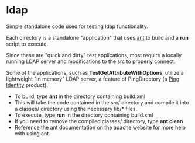 # ldap
Simple standalone code used for testing ldap functionality.

Each directory is a standalone "application" that uses [ant](https://ant.apache.org/) to build and a **run** script to execute.

Since these are "quick and dirty" test applications, most require a locally running LDAP server and modifications to the src to properly connect.

Some of the applications, such as **TestGetAttributeWithOptions**, utilize a lightweight "in memory" LDAP server, a feature of PingDirectory (a [Ping Identity](https://www.pingidentity.com/) product).

* To build, type **ant** in the directory containing build.xml
* This will take the code contained in the src/ directory and compile it into a classes/ directory using the necessary lib/* files.
* To execute, type **run** in the directory containing build.xml
* If you need to remove the compiled classes/ directory, type **ant clean**
* Reference the ant documentation on the apache website for more help with using ant.
